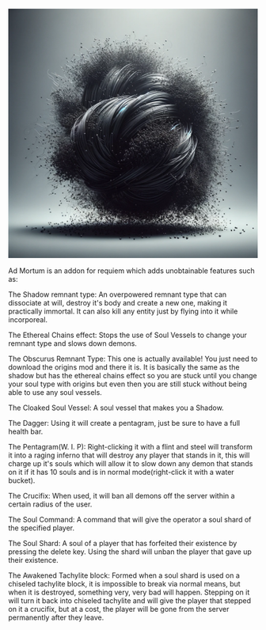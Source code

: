 ![Mod Icon](./src/main/resources/assets/admortum/icon.png)

Ad Mortum is an addon for requiem which adds unobtainable features such as:

The Shadow remnant type: An overpowered remnant type that can dissociate at will, destroy it's body and create a new one, making it practically immortal. It can also kill any entity just by flying into it while incorporeal.

The Ethereal Chains effect: Stops the use of Soul Vessels to change your remnant type and slows down demons.

The Obscurus Remnant Type: This one is actually available! You just need to download the origins mod and there it is. It is basically the same as the shadow but has the ethereal chains effect so you are stuck until you change your soul type with origins but even then you are still stuck without being able to use any soul vessels.

The Cloaked Soul Vessel: A soul vessel that makes you a Shadow.

The Dagger: Using it will create a pentagram, just be sure to have a full health bar.

The Pentagram(W. I. P): Right-clicking it with a flint and steel will transform it into a raging inferno that will destroy any player that stands in it, this will charge up it's souls which will allow it to slow down any demon that stands on it if it has 10 souls and is in normal mode(right-click it with a water bucket).

The Crucifix: When used, it will ban all demons off the server within a certain radius of the user.

The Soul Command: A command that will give the operator a soul shard of the specified player.

The Soul Shard: A soul of a player that has forfeited their existence by pressing the delete key. Using the shard will unban the player that gave up their existence.

The Awakened Tachylite block: Formed when a soul shard is used on a chiseled tachylite block, it is impossible to break via normal means, but when it is destroyed, something very, very bad will happen. Stepping on it will turn it back into chiseled tachylite and will give the player that stepped on it a crucifix, but at a cost, the player will be gone from the server permanently after they leave.
